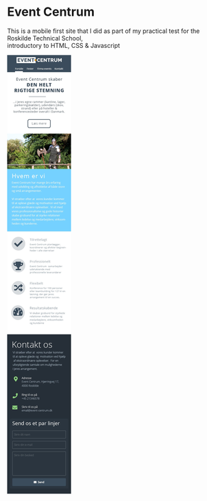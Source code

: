 # Event Centrum
This is a mobile first site that I did as part of my practical test for the Roskilde Technical School,
<br>introductory to HTML, CSS & Javascript

![](pictures/layout.jpg)
